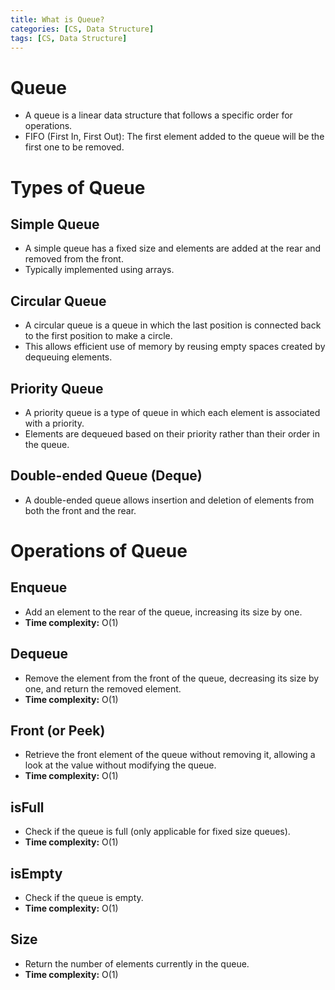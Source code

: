```yaml
---
title: What is Queue?
categories: [CS, Data Structure]
tags: [CS, Data Structure]
---
```


# Queue
- A queue is a linear data structure that follows a specific order for operations.
- FIFO (First In, First Out): The first element added to the queue will be the first one to be removed.

# Types of Queue

## Simple Queue
- A simple queue has a fixed size and elements are added at the rear and removed from the front.
- Typically implemented using arrays.

## Circular Queue
- A circular queue is a queue in which the last position is connected back to the first position to make a circle.
- This allows efficient use of memory by reusing empty spaces created by dequeuing elements.

## Priority Queue
- A priority queue is a type of queue in which each element is associated with a priority.
- Elements are dequeued based on their priority rather than their order in the queue.

## Double-ended Queue (Deque)
- A double-ended queue allows insertion and deletion of elements from both the front and the rear.

# Operations of Queue

## Enqueue
- Add an element to the rear of the queue, increasing its size by one.
- **Time complexity:** O(1)

## Dequeue
- Remove the element from the front of the queue, decreasing its size by one, and return the removed element.
- **Time complexity:** O(1)

## Front (or Peek)
- Retrieve the front element of the queue without removing it, allowing a look at the value without modifying the queue.
- **Time complexity:** O(1)

## isFull
- Check if the queue is full (only applicable for fixed size queues).
- **Time complexity:** O(1)

## isEmpty
- Check if the queue is empty.
- **Time complexity:** O(1)

## Size
- Return the number of elements currently in the queue.
- **Time complexity:** O(1)